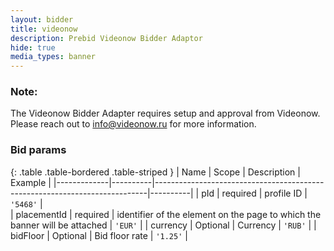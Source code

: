 ```yaml
---
layout: bidder
title: videonow
description: Prebid Videonow Bidder Adaptor
hide: true
media_types: banner
---
```


### Note:

The Videonow Bidder Adapter requires setup and approval from Videonow.
Please reach out to <info@videonow.ru> for more information.


### Bid params

{: .table .table-bordered .table-striped }
| Name        | Scope    | Description                                                                | Example  | 
|-------------|----------|----------------------------------------------------------------------------|----------|
| pId         | required | profile ID                                                                 | `'5468'` |                                        
| placementId | required | identifier of the element on the page to which the banner will be attached | `'EUR'`  |
| currency    | Optional | Currency                                                                   | `'RUB'`  |
| bidFloor    | Optional | Bid floor rate                                                             | `'1.25'` |
